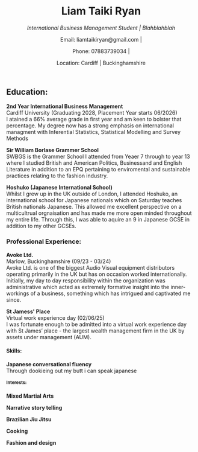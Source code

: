 <!DOCTYPE html>
<html lang="en">
   <title>Liam Taiki Ryan - CV</title>
<head>
  <style>
    body {
      background-image: url(https://i.ytimg.com/vi/np-rHWy1agw/hq720.jpg?sqp=-oaymwEhCK4FEIIDSFryq4qpAxMIARUAAAAAGAElAADIQj0AgKJD&rs=AOn4CLAROejpu56wCYM8a1gQhmaqE0FCnw);
      background-size: cover;         
      background-position: center;
      background-repeat: no-repeat;
    }
      font-family: Arial, sans-serif;
      max-width: 1200px;
      margin: auto;
      padding: 20px;
      line-height: 1.6;
      background-color: #4e55df;
      color: #fff;
    }
    </style>
</head>
<body>   

   <header>
    <h1>Liam Taiki Ryan</h1>
    <p><em>International Business Management Student | Blahblahblah </em> </p>
    <p>Email: liamtaikiryan@gmail.com | 
    <p>Phone: 07883739034 |
    <p>Location: Cardiff | Buckinghamshire 
  </header>


  <section class="section" id="education">
    <h1>Education:</h1>
    <p><strong>2nd Year International Business Management</strong><br>
    Cardiff University (Graduating 2028, Placement Year starts 06/2026)
     <br>I atained a 66% average grade in first year and am keen to bolster that percentage. My degree now has a strong emphasis on international managment with Inferential Statistics, Statistical Modelling and Survey Methods 
     <p><strong>Sir William Borlase Grammer School </strong><br>
     SWBGS is the Grammer School I attended from Yeaer 7 through to year 13 where I studied British and American Politics, Businessand and English Literature in addition to an EPQ pertaining to enviromental and sustainable practices relating to the fashion industry.
     <p><strong>Hoshuko (Japanese International School) </strong><br>
     Whilst I grew up in the UK outside of London, I attended Hoshuko, an international school for Japanese nationals which on Saturday teaches British nationals Japanese. 
        This allowed me excellent perspective on a multicultrual orgnaisation and has made me more open minded throughout my entire life. Through this, I was able to aquire an 9 in Japanese GCSE in addition to my other GCSEs.


  <section class="section" id="experience">
    <h1>Professional Experience:</h1>
    <p><strong>Avoke Ltd.</strong><br>
    Marlow, Buckinghamshire (09/23 - 03/24)<br>
    Avoke Ltd. is one of the biggest Audio Visual equipment distributors operating primarily in the UK but has on occasion worked internationally. Initially, my day to day responsibility within the organization was administrative which acted as extremely formative insight into the inner-workings of a business, something which has intrigued and captivated me since. <br>
    <p><strong>St Jamess' Place</strong><br>
    Virtual work experience day								(02/06/25)<br>
    I was fortunate enough to be admitted into a virtual work experience day with St James’ place - the largest wealth management firm in the UK by assets under management (AUM). 

 <section class="section" id="Skills">
 <h1>Skills:</h1>
 <p><strong>Japanese conversational fluency</strong><br>
 Through dookieing out my butt i can speak japanese
    
<section class="section" id="Interests:">
 <h1>Interests:</h1>
 <p><strong>Mixed Martial Arts </strong><br>
 <p><strong>Narrative story telling </strong><br>
 <p><strong>Brazilian Jiu Jitsu </strong><br>
 <p><strong>Cooking </strong><br>
 <p><strong>Fashion and design </strong><br>


 
 
       
  
  
</body>
